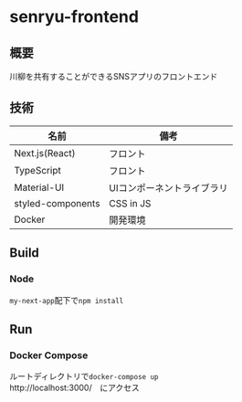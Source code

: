 # senryu-frontend

## 概要
川柳を共有することができるSNSアプリのフロントエンド

## 技術
|名前|備考|
|--|--|
|Next.js(React)|フロント|
|TypeScript|フロント|
|Material-UI|UIコンポーネントライブラリ|
|styled-components|CSS in JS|
|Docker|開発環境|

## Build
### Node
`my-next-app`配下で`npm install`

## Run
### Docker Compose
ルートディレクトリで`docker-compose up`  
http://localhost:3000/　にアクセス
